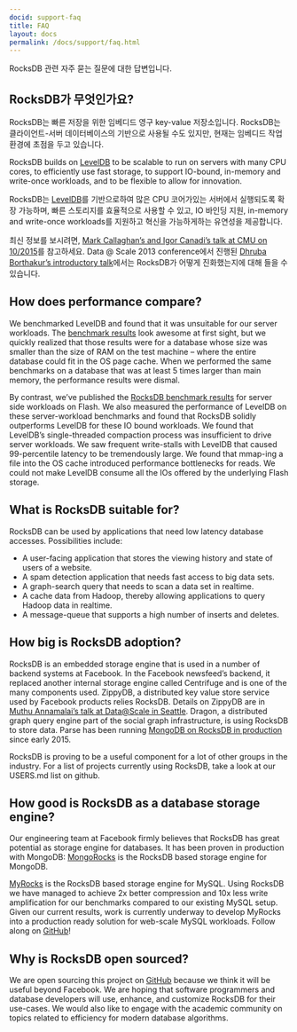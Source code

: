 ```yaml
---
docid: support-faq
title: FAQ
layout: docs
permalink: /docs/support/faq.html
---
```


RocksDB 관련 자주 묻는 질문에 대한 답변입니다.

## RocksDB가 무엇인가요?

RocksDB는 빠른 저장을 위한 임베디드 영구 key-value 저장소입니다. RocksDB는 클라이언트-서버 데이터베이스의 기반으로 사용될 수도 있지만, 현재는 임베디드 작업환경에 초점을 두고 있습니다.

RocksDB builds on [LevelDB](https://code.google.com/p/leveldb/) to be scalable to run on servers with many CPU cores, to efficiently use fast storage, to support IO-bound, in-memory and write-once workloads, and to be flexible to allow for innovation.


RocksDB는 [LevelDB](https://code.google.com/p/leveldb/)를 기반으로하여 많은 CPU 코어가있는 서버에서 실행되도록 확장 가능하며, 빠른 스토리지를 효율적으로 사용할 수 있고, IO 바인딩 지원, in-memory and write-once workloads를 지원하고 혁신을 가능하게하는 유연성을 제공합니다.

최신 정보를 보시려면, [Mark Callaghan’s and Igor Canadi’s talk at CMU on 10/2015](https://scs.hosted.panopto.com/Panopto/Pages/Viewer.aspx?id=f4e0eb37-ae18-468f-9248-cb73edad3e56)를 참고하세요. Data @ Scale 2013 conference에서 진행된 [Dhruba Borthakur’s introductory talk](https://github.com/facebook/rocksdb/blob/gh-pages/intro.pdf?raw=true)에서는 RocksDB가 어떻게 진화했는지에 대해 들을 수 있습니다.

## How does performance compare?

We benchmarked LevelDB and found that it was unsuitable for our server workloads. The [benchmark results](http://leveldb.googlecode.com/svn/trunk/doc/benchmark.html) look awesome at first sight, but we quickly realized that those results were for a database whose size was smaller than the size of RAM on the test machine – where the entire database could fit in the OS page cache. When we performed the same benchmarks on a database that was at least 5 times larger than main memory, the performance results were dismal.

By contrast, we’ve published the [RocksDB benchmark results](https://github.com/facebook/rocksdb/wiki/Performance-Benchmarks) for server side workloads on Flash. We also measured the performance of LevelDB on these server-workload benchmarks and found that RocksDB solidly outperforms LevelDB for these IO bound workloads. We found that LevelDB’s single-threaded compaction process was insufficient to drive server workloads. We saw frequent write-stalls with LevelDB that caused 99-percentile latency to be tremendously large. We found that mmap-ing a file into the OS cache introduced performance bottlenecks for reads. We could not make LevelDB consume all the IOs offered by the underlying Flash storage.

## What is RocksDB suitable for?

RocksDB can be used by applications that need low latency database accesses. Possibilities include:

* A user-facing application that stores the viewing history and state of users of a website.
* A spam detection application that needs fast access to big data sets.
* A graph-search query that needs to scan a data set in realtime.
* A cache data from Hadoop, thereby allowing applications to query Hadoop data in realtime.
* A message-queue that supports a high number of inserts and deletes.

## How big is RocksDB adoption?

RocksDB is an embedded storage engine that is used in a number of backend systems at Facebook. In the Facebook newsfeed’s backend, it replaced another internal storage engine called Centrifuge and is one of the many components used. ZippyDB, a distributed key value store service used by Facebook products relies RocksDB. Details on ZippyDB are in [Muthu Annamalai’s talk at Data@Scale in Seattle](https://youtu.be/DfiN7pG0D0k). Dragon, a distributed graph query engine part of the social graph infrastructure, is using RocksDB to store data. Parse has been running [MongoDB on RocksDB in production](http://blog.parse.com/announcements/mongodb-rocksdb-parse/) since early 2015.

RocksDB is proving to be a useful component for a lot of other groups in the industry. For a list of projects currently using RocksDB, take a look at our USERS.md list on github.

## How good is RocksDB as a database storage engine?

Our engineering team at Facebook firmly believes that RocksDB has great potential as storage engine for databases. It has been proven in production with MongoDB: [MongoRocks](https://github.com/mongodb-partners/mongo-rocks) is the RocksDB based storage engine for MongoDB.

[MyRocks](https://code.facebook.com/posts/190251048047090/myrocks-a-space-and-write-optimized-mysql-database/) is the RocksDB based storage engine for MySQL. Using RocksDB we have managed to achieve 2x better compression and 10x less write amplification for our benchmarks compared to our existing MySQL setup. Given our current results, work is currently underway to develop MyRocks into a production ready solution for web-scale MySQL workloads. Follow along on [GitHub](https://github.com/facebook/mysql-5.6)!

## Why is RocksDB open sourced?

We are open sourcing this project on [GitHub](http://github.com/facebook/rocksdb) because we think it will be useful beyond Facebook. We are hoping that software programmers and database developers will use, enhance, and customize RocksDB for their use-cases. We would also like to engage with the academic community on topics related to efficiency for modern database algorithms.
